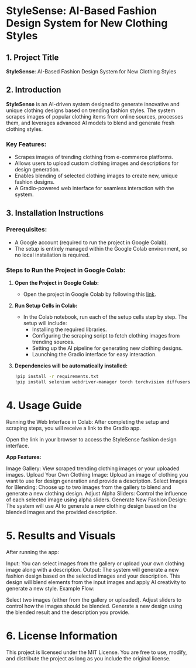 # StyleSense: AI-Based Fashion Design System for New Clothing Styles

## 1. Project Title
**StyleSense**: AI-Based Fashion Design System for New Clothing Styles

## 2. Introduction
**StyleSense** is an AI-driven system designed to generate innovative and unique clothing designs based on trending fashion styles. The system scrapes images of popular clothing items from online sources, processes them, and leverages advanced AI models to blend and generate fresh clothing styles.

### Key Features:
- Scrapes images of trending clothing from e-commerce platforms.
- Allows users to upload custom clothing images and descriptions for design generation.
- Enables blending of selected clothing images to create new, unique fashion designs.
- A Gradio-powered web interface for seamless interaction with the system.

## 3. Installation Instructions

### Prerequisites:
- A Google account (required to run the project in Google Colab).
- The setup is entirely managed within the Google Colab environment, so no local installation is required.

### Steps to Run the Project in Google Colab:
1. **Open the Project in Google Colab:**
   - Open the project in Google Colab by following this [link](https://drive.google.com/file/d/12FrKHTJIaS3FBlfg7EZSvfauThZvS_1w/view?usp=drive_link).

2. **Run Setup Cells in Colab:**
   - In the Colab notebook, run each of the setup cells step by step. The setup will include:
     - Installing the required libraries.
     - Configuring the scraping script to fetch clothing images from trending sources.
     - Setting up the AI pipeline for generating new clothing designs.
     - Launching the Gradio interface for easy interaction.

3. **Dependencies will be automatically installed:**
   ```bash
   !pip install -r requirements.txt
   !pip install selenium webdriver-manager torch torchvision diffusers gradio beautifulsoup4 requests Pillow

# 4. Usage Guide
Running the Web Interface in Colab:
After completing the setup and scraping steps, you will receive a link to the Gradio app.

Open the link in your browser to access the StyleSense fashion design interface.

**App Features:** 

Image Gallery: View scraped trending clothing images or your uploaded images.
Upload Your Own Clothing Image: Upload an image of clothing you want to use for design generation and provide a description.
Select Images for Blending: Choose up to two images from the gallery to blend and generate a new clothing design.
Adjust Alpha Sliders: Control the influence of each selected image using alpha sliders.
Generate New Fashion Design: The system will use AI to generate a new clothing design based on the blended images and the provided description.
# 5. Results and Visuals
After running the app:

Input: You can select images from the gallery or upload your own clothing image along with a description.
Output: The system will generate a new fashion design based on the selected images and your description. This design will blend elements from the input images and apply AI creativity to generate a new style.
Example Flow:

Select two images (either from the gallery or uploaded).
Adjust sliders to control how the images should be blended.
Generate a new design using the blended result and the description you provide.
# 6. License Information
This project is licensed under the MIT License. You are free to use, modify, and distribute the project as long as you include the original license.